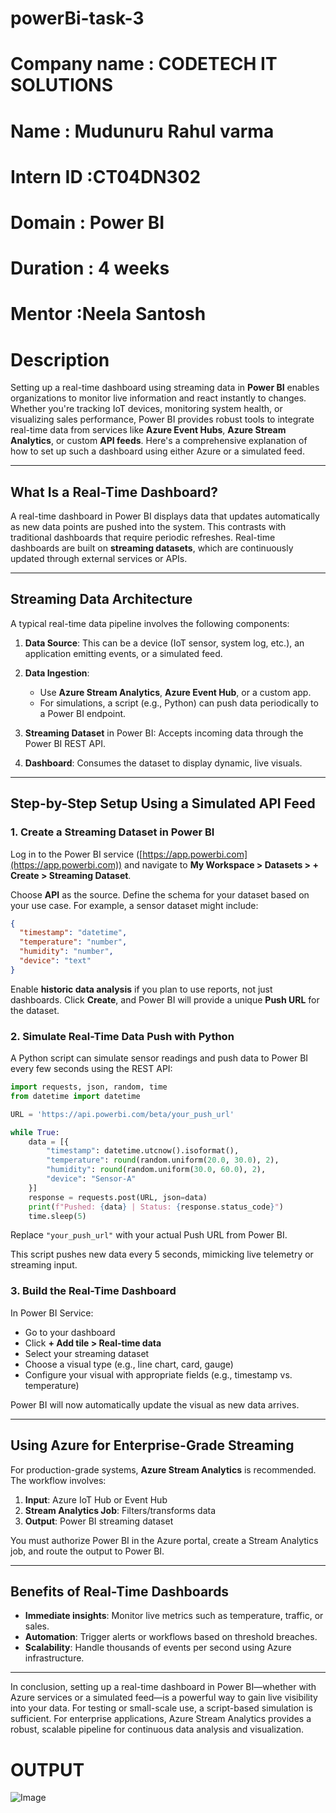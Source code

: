 # powerBi-task-3

# **Company name** : CODETECH IT SOLUTIONS
# **Name** : Mudunuru Rahul varma
# **Intern ID** :CT04DN302
# **Domain** : Power BI
# **Duration** : 4 weeks
# **Mentor** :Neela Santosh
# Description
Setting up a real-time dashboard using streaming data in **Power BI** enables organizations to monitor live information and react instantly to changes. Whether you're tracking IoT devices, monitoring system health, or visualizing sales performance, Power BI provides robust tools to integrate real-time data from services like **Azure Event Hubs**, **Azure Stream Analytics**, or custom **API feeds**. Here's a comprehensive explanation of how to set up such a dashboard using either Azure or a simulated feed.

---

## What Is a Real-Time Dashboard?

A real-time dashboard in Power BI displays data that updates automatically as new data points are pushed into the system. This contrasts with traditional dashboards that require periodic refreshes. Real-time dashboards are built on **streaming datasets**, which are continuously updated through external services or APIs.

---

## Streaming Data Architecture

A typical real-time data pipeline involves the following components:

1. **Data Source**: This can be a device (IoT sensor, system log, etc.), an application emitting events, or a simulated feed.
2. **Data Ingestion**:

   * Use **Azure Stream Analytics**, **Azure Event Hub**, or a custom app.
   * For simulations, a script (e.g., Python) can push data periodically to a Power BI endpoint.
3. **Streaming Dataset** in Power BI: Accepts incoming data through the Power BI REST API.
4. **Dashboard**: Consumes the dataset to display dynamic, live visuals.

---

## Step-by-Step Setup Using a Simulated API Feed

### 1. Create a Streaming Dataset in Power BI

Log in to the Power BI service ([https://app.powerbi.com](https://app.powerbi.com)) and navigate to **My Workspace > Datasets > + Create > Streaming Dataset**.

Choose **API** as the source. Define the schema for your dataset based on your use case. For example, a sensor dataset might include:

```json
{
  "timestamp": "datetime",
  "temperature": "number",
  "humidity": "number",
  "device": "text"
}
```

Enable **historic data analysis** if you plan to use reports, not just dashboards. Click **Create**, and Power BI will provide a unique **Push URL** for the dataset.

### 2. Simulate Real-Time Data Push with Python

A Python script can simulate sensor readings and push data to Power BI every few seconds using the REST API:

```python
import requests, json, random, time
from datetime import datetime

URL = 'https://api.powerbi.com/beta/your_push_url'

while True:
    data = [{
        "timestamp": datetime.utcnow().isoformat(),
        "temperature": round(random.uniform(20.0, 30.0), 2),
        "humidity": round(random.uniform(30.0, 60.0), 2),
        "device": "Sensor-A"
    }]
    response = requests.post(URL, json=data)
    print(f"Pushed: {data} | Status: {response.status_code}")
    time.sleep(5)
```

Replace `"your_push_url"` with your actual Push URL from Power BI.

This script pushes new data every 5 seconds, mimicking live telemetry or streaming input.

### 3. Build the Real-Time Dashboard

In Power BI Service:

* Go to your dashboard
* Click **+ Add tile > Real-time data**
* Select your streaming dataset
* Choose a visual type (e.g., line chart, card, gauge)
* Configure your visual with appropriate fields (e.g., timestamp vs. temperature)

Power BI will now automatically update the visual as new data arrives.

---

## Using Azure for Enterprise-Grade Streaming

For production-grade systems, **Azure Stream Analytics** is recommended. The workflow involves:

1. **Input**: Azure IoT Hub or Event Hub
2. **Stream Analytics Job**: Filters/transforms data
3. **Output**: Power BI streaming dataset

You must authorize Power BI in the Azure portal, create a Stream Analytics job, and route the output to Power BI.

---

## Benefits of Real-Time Dashboards

* **Immediate insights**: Monitor live metrics such as temperature, traffic, or sales.
* **Automation**: Trigger alerts or workflows based on threshold breaches.
* **Scalability**: Handle thousands of events per second using Azure infrastructure.

---

In conclusion, setting up a real-time dashboard in Power BI—whether with Azure services or a simulated feed—is a powerful way to gain live visibility into your data. For testing or small-scale use, a script-based simulation is sufficient. For enterprise applications, Azure Stream Analytics provides a robust, scalable pipeline for continuous data analysis and visualization.

# OUTPUT

![Image](https://github.com/user-attachments/assets/d658fe5e-ad3d-4b41-9e5e-bf637b86a9fe)

